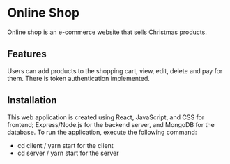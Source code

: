 # Online Shop

Online shop is an e-commerce website that sells Christmas products.

## Features

Users can add products to the shopping cart, view, edit, delete and pay for them. There is token authentication implemented.

## Installation

This web application is created using React, JavaScript, and CSS for frontend; Express/Node.js for the backend server, and MongoDB for the database. To run the application, execute the following command:

- cd client / yarn start for the client
- cd server / yarn start for the server
